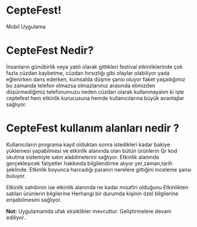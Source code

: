 # CepteFest!
Mobil Uygulama

# CepteFest Nedir?
İnsanların günübirlik veya yatılı olarak gittikleri festival etkinliklerinde çok fazla cüzdan kaybetme, cüzdan hırsızlığı gibi olaylar olabiliyor
yada eğlenirken dans ederken, kumsalda düşme şansı oluyor faket yaşadığımız bu zamanda telefon olmazsa olmazlarımız arasında elimizden düşürmediğimiz telefonumuzu
neden cüzdan olarak kullanmayalım ki işte ceptefest hem etkinlik kurucusuna hemde kullanıcılarına büyük avantajlar sağlıyor.

# CepteFest kullanım alanları nedir ?
Kullanıcıların programa kayıt olduktan sonra istedikleri kadar bakiye yüklemesi yapabilmesi ve etkinlik alanında olan bütün ürünlerin Qr kod okutma sistemiyle satın 
alabilmelerini sağlıyor. 
Etkinlik alanında gerçekleşicek faliyetler hakkında bilgilendirme alıyor yer,zaman,tarih şeklinde.
Etkinlik boyunca harcadığı paranın nerelere gittiğini inceleme şansı buluyor.

Etkinlik sahibinin ise etkinlik alanında ne kadar misafiri olduğunu 
Etkinlikten satılan ürünlerin bilgilerine
Herhangi bir durumda kişinin özel bilgilerine erişebilmesini sağlıyor.

**Not:** Uygulamamda ufak eksiklikler mevcuttur. Geliştirmelere devam ediliyor.. 







